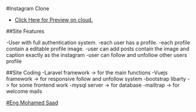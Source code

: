 #Instagram Clone
- [Click Here for Preview on cloud.](http://m-saad-instagram.herokuapp.com/)

##Site Features

-User with full authentication system.
-each user has a profile.
-each profile contain a editable profile image.
-user can add posts contain the image and caption exactly as the instagram
-user can follow and unfollow other users profile

##Site Coding
-Laravel framework -> for the main functions
-Vuejs framework -> for responsive follow and unfollow system
-bootstrap libarty -> for some frontend work
-mysql server -> for database
-mailtrap -> for welcome mails
 
 [#Eng Mohamed Saad](https://github.com/engmohamedsaad/)